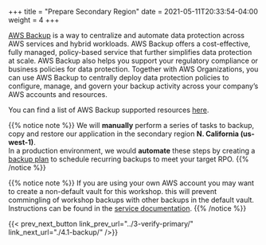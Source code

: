 +++
title = "Prepare Secondary Region"
date =  2021-05-11T20:33:54-04:00
weight = 4
+++

[AWS Backup](https://aws.amazon.com/backup/) is a way to centralize and automate data protection across AWS services and hybrid workloads. AWS Backup offers a cost-effective, fully managed, policy-based service that further simplifies data protection at scale. AWS Backup also helps you support your regulatory compliance or business policies for data protection. Together with AWS Organizations, you can use AWS Backup to centrally deploy data protection policies to configure, manage, and govern your backup activity across your company’s AWS accounts and resources. 

You can find a list of AWS Backup supported resources [here](https://aws.amazon.com/backup/?whats-new-cards.sort-by=item.additionalFields.postDateTime&whats-new-cards.sort-order=desc.).

{{% notice note %}}
We will **manually** perform a series of tasks to backup, copy and restore our application in the secondary region **N. California (us-west-1)**.  
In a production environment, we would **automate** these steps by creating a [backup plan](https://docs.aws.amazon.com/aws-backup/latest/devguide/creating-a-backup-plan.html) to schedule recurring backups to meet your target RPO.
{{% /notice %}}

{{% notice note %}}
If you are using your own AWS account you may want to create a non-default vault for this workshop. this will prevent commingling of workshop backups with other backups in the default vault. Instructions can be found in the [service documentation](https://docs.aws.amazon.com/aws-backup/latest/devguide/vaults.html).
{{% /notice %}}

{{< prev_next_button link_prev_url="../3-verify-primary/" link_next_url="./4.1-backup/" />}}